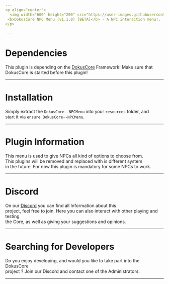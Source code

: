 ```yaml
---
<p align="center">
  <img width="600" height="200" src="https://user-images.githubusercontent.com/49053928/111937011-2e9b8080-8ac7-11eb-914a-a0d94380d611.gif"><br>
 <b>DokusCore NPC Menu (v1.1.0) [BETA]</b> - A NPC interaction menu!.
</p>

---
```

# Dependencies
This plugin is depending on the [DokusCore](https://github.com/dokucore) Framework!
Make sure that DokusCore is started before this plugin!

---
# Installation
Simply extract the `DokusCore--NPCMenu` into your `resources` folder, and <br>
start it via `ensure DokusCore--NPCMenu`.

---
# Plugin Information
This menu is used to give NPCs all kind of options to choose from. <br>
This plugins will be removed and replaced with is different system <br>
in the future. For now this plugin is mandatory for some NPCs to work.<br>

---
# Discord
On our [Discord](https://discord.io/dokuscore) you can find all Information about this<br>
project, feel free to join. Here you can also interact with other playing and testing<br>
the Core, as well as giving your suggestions and opinions.

---
# Searching for Developers
Do you enjoy developing, and would you like to take part into the DokusCore<br>
project ? Join our Discord and contact one of the Administrators.

---
